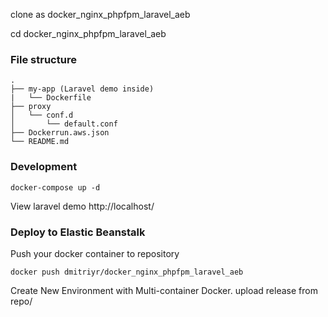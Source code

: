 clone as docker_nginx_phpfpm_laravel_aeb

cd docker_nginx_phpfpm_laravel_aeb

### File structure

```
.
├── my-app (Laravel demo inside)
|   └── Dockerfile
├── proxy
│   └── conf.d
│       └── default.conf
├── Dockerrun.aws.json
└── README.md
```

### Development
```
docker-compose up -d
```

View laravel demo http://localhost/

### Deploy to Elastic Beanstalk
Push your docker container to repository
```
docker push dmitriyr/docker_nginx_phpfpm_laravel_aeb
```

Create New Environment with Multi-container Docker. 
upload release from repo/
